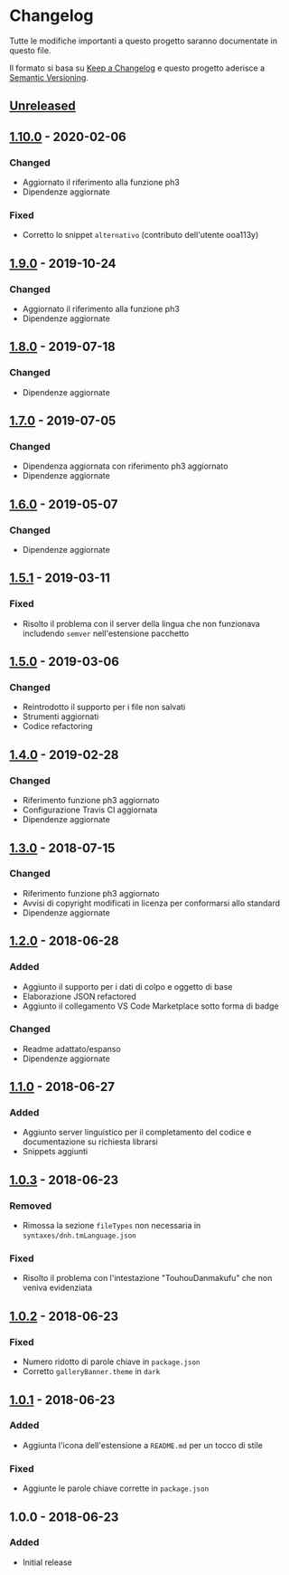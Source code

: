 # Changelog

Tutte le modifiche importanti a questo progetto saranno documentate in questo file.

Il formato si basa su [Keep a Changelog](http://keepachangelog.com/en/1.0.0/)
e questo progetto aderisce a [Semantic Versioning](http://semver.org/spec/v2.0.0.html).

## [Unreleased]

## [1.10.0] - 2020-02-06

### Changed

+ Aggiornato il riferimento alla funzione ph3
+ Dipendenze aggiornate

### Fixed

+ Corretto lo snippet `alternativo` (contributo dell'utente ooa113y)

## [1.9.0] - 2019-10-24

### Changed

+ Aggiornato il riferimento alla funzione ph3
+ Dipendenze aggiornate

## [1.8.0] - 2019-07-18

### Changed

+ Dipendenze aggiornate

## [1.7.0] - 2019-07-05

### Changed

+ Dipendenza aggiornata con riferimento ph3 aggiornato
+ Dipendenze aggiornate

## [1.6.0] - 2019-05-07

### Changed

+ Dipendenze aggiornate

## [1.5.1] - 2019-03-11

### Fixed

+ Risolto il problema con il server della lingua che non funzionava includendo `semver` nell'estensione pacchetto
## [1.5.0] - 2019-03-06

### Changed

+ Reintrodotto il supporto per i file non salvati
+ Strumenti aggiornati
+ Codice refactoring

## [1.4.0] - 2019-02-28

### Changed

+ Riferimento funzione ph3 aggiornato
+ Configurazione Travis CI aggiornata
+ Dipendenze aggiornate

## [1.3.0] - 2018-07-15

### Changed

+ Riferimento funzione ph3 aggiornato
+ Avvisi di copyright modificati in licenza per conformarsi allo standard
+ Dipendenze aggiornate

## [1.2.0] - 2018-06-28

### Added

+ Aggiunto il supporto per i dati di colpo e oggetto di base
+ Elaborazione JSON refactored
+ Aggiunto il collegamento VS Code Marketplace sotto forma di badge

### Changed

+ Readme adattato/espanso
+ Dipendenze aggiornate

## [1.1.0] - 2018-06-27

### Added

+ Aggiunto server linguistico per il completamento del codice e documentazione su richiesta
  librarsi
+ Snippets aggiunti
## [1.0.3] - 2018-06-23

### Removed

+ Rimossa la sezione `fileTypes` non necessaria in `syntaxes/dnh.tmLanguage.json`

### Fixed

+ Risolto il problema con l'intestazione "TouhouDanmakufu" che non veniva evidenziata

## [1.0.2] - 2018-06-23

### Fixed

+ Numero ridotto di parole chiave in `package.json`
+ Corretto `galleryBanner.theme` in `dark`

## [1.0.1] - 2018-06-23

### Added

+ Aggiunta l'icona dell'estensione a `README.md` per un tocco di stile

### Fixed

+ Aggiunte le parole chiave corrette in `package.json`

## 1.0.0 - 2018-06-23

### Added

+ Initial release

[Unreleased]: https://github.com/mserajnik/dnh/compare/1.10.0...develop
[1.10.0]: https://github.com/mserajnik/dnh/compare/1.9.0...1.10.0
[1.9.0]: https://github.com/mserajnik/dnh/compare/1.8.0...1.9.0
[1.8.0]: https://github.com/mserajnik/dnh/compare/1.7.0...1.8.0
[1.7.0]: https://github.com/mserajnik/dnh/compare/1.6.0...1.7.0
[1.6.0]: https://github.com/mserajnik/dnh/compare/1.5.1...1.6.0
[1.5.1]: https://github.com/mserajnik/dnh/compare/1.5.0...1.5.1
[1.5.0]: https://github.com/mserajnik/dnh/compare/1.4.0...1.5.0
[1.4.0]: https://github.com/mserajnik/dnh/compare/1.3.0...1.4.0
[1.3.0]: https://github.com/mserajnik/dnh/compare/1.2.0...1.3.0
[1.2.0]: https://github.com/mserajnik/dnh/compare/1.1.0...1.2.0
[1.1.0]: https://github.com/mserajnik/dnh/compare/1.0.3...1.1.0
[1.0.3]: https://github.com/mserajnik/dnh/compare/1.0.2...1.0.3
[1.0.2]: https://github.com/mserajnik/dnh/compare/1.0.1...1.0.2
[1.0.1]: https://github.com/mserajnik/dnh/compare/1.0.0...1.0.1
